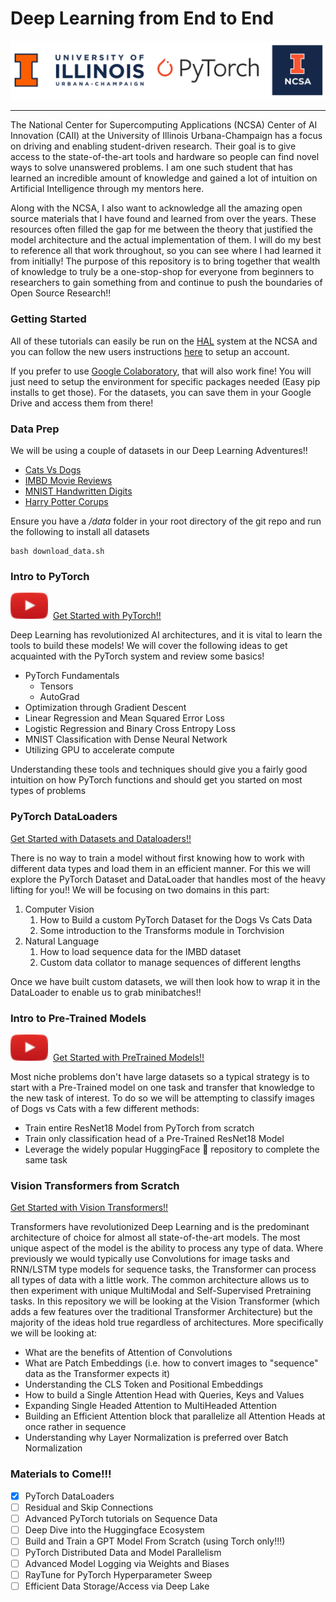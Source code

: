 # Deep Learning from End to End

![banner](src/visuals/banner.png)

---
The National Center for Supercomputing Applications (NCSA) Center of AI Innovation (CAII) at the University of Illinois
Urbana-Champaign has a focus on driving and enabling student-driven research. Their goal is to give access to the state-of-the-art
tools and hardware so people can find novel ways to solve unanswered problems. I am one such student that has learned an incredible amount 
of knowledge and gained a lot of intuition on Artificial Intelligence through my mentors here. 

Along with the NCSA, I also want to acknowledge all the amazing open source materials that I have found and learned 
from over the years. These resources often filled the gap for me between the theory that justified the model architecture and the actual implementation of them.
I will do my best to reference all that work throughout, so you can see where I had learned it from initially!
The purpose of this repository is to bring together that wealth of knowledge to truly be a one-stop-shop for everyone from beginners
to researchers to gain something from and continue to push the boundaries of Open Source Research!!

### Getting Started
All of these tutorials can easily be run on the [HAL](https://wiki.ncsa.illinois.edu/display/ISL20/HAL+cluster)
system at the NCSA and you can follow the new users instructions [here](https://wiki.ncsa.illinois.edu/display/ISL20/New+User+Guide+for+HAL+System)
to setup an account. 

If you prefer to use [Google Colaboratory](https://colab.research.google.com/), that will also work fine! You will
just need to setup the environment for specific packages needed (Easy pip installs to get those). For the datasets, you 
can save them in your Google Drive and access them from there!


### Data Prep ###
We will be using a couple of datasets in our Deep Learning Adventures!!
- [Cats Vs Dogs](https://www.microsoft.com/en-us/download/details.aspx?id=54765)
- [IMBD Movie Reviews](https://ai.stanford.edu/~amaas/data/sentiment/)
- [MNIST Handwritten Digits](https://pytorch.org/vision/stable/datasets.html)
- [Harry Potter Corups](https://github.com/formcept/whiteboard/tree/master/nbviewer/notebooks/data/harrypotter)

Ensure you have a */data* folder in your root directory of the git repo and run the following to install all datasets
```
bash download_data.sh 
```

### Intro to PyTorch

[![button](src/visuals/play_button.png)](https://www.youtube.com/watch?v=QzJql9AOGt4) &nbsp;[Get Started with PyTorch!!](Intro%20to%20PyTorch)

Deep Learning has revolutionized AI architectures, and it is vital to learn the tools to build these models! 
We will cover the following ideas to get acquainted with the PyTorch system and review some basics!

- PyTorch Fundamentals
    - Tensors
    - AutoGrad
- Optimization through Gradient Descent
- Linear Regression and Mean Squared Error Loss
- Logistic Regression and Binary Cross Entropy Loss
- MNIST Classification with Dense Neural Network
- Utilizing GPU to accelerate compute

Understanding these tools and techniques should give you a fairly good intuition on how PyTorch functions
and should get you started on most types of problems

### PyTorch DataLoaders
[Get Started with Datasets and Dataloaders!!](PyTorch%20DataLoaders)

There is no way to train a model without first knowing how to work with different data types and load them in an 
efficient manner. For this we will explore the PyTorch Dataset and DataLoader that handles most of the heavy lifting for you!!
We will be focusing on two domains in this part:

1) Computer Vision 
   1) How to Build a custom PyTorch Dataset for the Dogs Vs Cats Data 
   2) Some introduction to the Transforms module in Torchvision 
2) Natural Language 
   1) How to load sequence data for the IMBD dataset
   2) Custom data collator to manage sequences of different lengths

Once we have built custom datasets, we will then look how to wrap it in the DataLoader to enable us to grab minibatches!!

### Intro to Pre-Trained Models
[![button](src/visuals/play_button.png)](https://www.youtube.com/watch?v=QzJql9AOGt4) &nbsp;[Get Started with PreTrained Models!!](Leveraging%20Pre-Trained%20Models)

Most niche problems don't have large datasets so a typical strategy is to start with a Pre-Trained model 
on one task and transfer that knowledge to the new task of interest. To do so we will be attempting to 
classify images of Dogs vs Cats with a few different methods:
- Train entire ResNet18 Model from PyTorch from scratch
- Train only classification head of a Pre-Trained ResNet18 Model
- Leverage the widely popular HuggingFace 🤗 repository to complete the same task

### Vision Transformers from Scratch 

[Get Started with Vision Transformers!!](Dive%20Into%20Attention%20with%20Vision%20Transformers)

Transformers have revolutionized Deep Learning and is the predominant architecture of choice for almost all
state-of-the-art models. The most unique aspect of the model is the ability to process any type of data. Where
previously we would typically use Convolutions for image tasks and RNN/LSTM type models for sequence tasks,
the Transformer can process all types of data with a little work. The common architecture allows us to then experiment
with unique MultiModal and Self-Supervised Pretraining tasks. In this repository we will be looking at the 
Vision Transformer (which adds a few features over the traditional Transformer Architecture) but the majority 
of the ideas hold true regardless of architectures. More specifically we will be looking at:
- What are the benefits of Attention of Convolutions
- What are Patch Embeddings (i.e. how to convert images to "sequence" data as the Transformer expects it)
- Understanding the CLS Token and Positional Embeddings
- How to build a Single Attention Head with Queries, Keys and Values
- Expanding Single Headed Attention to MultiHeaded Attention
- Building an Efficient Attention block that parallelize all Attention Heads at once rather in sequence
- Understanding why Layer Normalization is preferred over Batch Normalization

### Materials to Come!!!
- [x] PyTorch DataLoaders
- [ ] Residual and Skip Connections
- [ ] Advanced PyTorch tutorials on Sequence Data
- [ ] Deep Dive into the Huggingface Ecosystem
- [ ] Build and Train a GPT Model From Scratch (using Torch only!!!)
- [ ] PyTorch Distributed Data and Model Parallelism
- [ ] Advanced Model Logging via Weights and Biases
- [ ] RayTune for PyTorch Hyperparameter Sweep
- [ ] Efficient Data Storage/Access via Deep Lake
